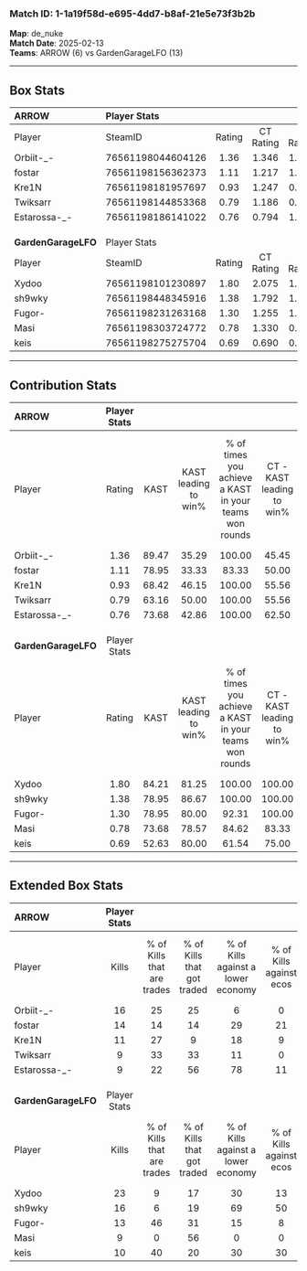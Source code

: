 ### Match ID: 1-1a19f58d-e695-4dd7-b8af-21e5e73f3b2b  
**Map**: de_nuke  
**Match Date**: 2025-02-13  
**Teams**: ARROW (6) vs GardenGarageLFO (13)  

---  

## Box Stats  

| **ARROW**           | Player Stats      |        |           |          |       |       |       |         |        |      |     |
| :- | :- | :-: | :-: | :-: | :-: | :-: | :-: | :-: | :-: | :-: | :-: |
| Player              | SteamID           | Rating | CT Rating | T Rating | KAST  |  ADR  | Kills | Assists | Deaths | K/D  | HS% |
| Orbiit-_-           | 76561198044604126 |  1.36  |   1.346   |  1.545   | 89.47 | 89.3  |  16   |    5    |   14   | 1.14 | 43  |
| fostar              | 76561198156362373 |  1.11  |   1.217   |  1.341   | 78.95 | 75.4  |  14   |    3    |   15   | 0.93 | 50  |
| Kre1N               | 76561198181957697 |  0.93  |   1.247   |  0.536   | 68.42 | 69.3  |  11   |    2    |   13   | 0.85 | 18  |
| Twiksarr            | 76561198144853368 |  0.79  |   1.186   |  0.382   | 63.16 | 68.8  |   9   |    5    |   14   | 0.64 | 66  |
| Estarossa-_-        | 76561198186141022 |  0.76  |   0.794   |  1.263   | 73.68 | 59.4  |   9   |    2    |   16   | 0.56 | 44  |
|                     |                   |        |           |          |       |       |       |         |        |      |     |
|                     |                   |        |           |          |       |       |       |         |        |      |     |
|                     |                   |        |           |          |       |       |       |         |        |      |     |
| **GardenGarageLFO** | Player Stats      |        |           |          |       |       |       |         |        |      |     |
| Player              | SteamID           | Rating | CT Rating | T Rating | KAST  |  ADR  | Kills | Assists | Deaths | K/D  | HS% |
| Xydoo               | 76561198101230897 |  1.80  |   2.075   |  1.683   | 84.21 | 106.3 |  23   |    3    |   10   | 2.30 | 65  |
| sh9wky              | 76561198448345916 |  1.38  |   1.792   |  1.326   | 78.95 | 100.0 |  16   |    6    |   12   | 1.33 | 62  |
| Fugor-              | 76561198231263168 |  1.30  |   1.255   |  1.455   | 78.95 | 87.0  |  13   |    8    |   9    | 1.44 | 46  |
| Masi                | 76561198303724772 |  0.78  |   1.330   |  0.683   | 73.68 | 44.9  |   9   |    4    |   14   | 0.64 | 77  |
| keis                | 76561198275275704 |  0.69  |   0.690   |  0.785   | 52.63 | 60.3  |  10   |    4    |   15   | 0.67 | 50  |
---  

## Contribution Stats  

| **ARROW**           | Player Stats |       |                      |                                                        |                           |                                                             |                          |                                                            |
| :- | :-: | :-: | :-: | :-: | :-: | :-: | :-: | :-: |
| Player              |    Rating    | KAST  | KAST leading to win% | % of times you achieve a KAST in your teams won rounds | CT - KAST leading to win% | CT - % of times you achieve a KAST in your teams won rounds | T - KAST leading to win% | T - % of times you achieve a KAST in your teams won rounds |
| Orbiit-_-           |     1.36     | 89.47 |        35.29         |                         100.00                         |           45.45           |                           100.00                            |          16.67           |                           100.00                           |
| fostar              |     1.11     | 78.95 |        33.33         |                         83.33                          |           50.00           |                            80.00                            |          14.29           |                           100.00                           |
| Kre1N               |     0.93     | 68.42 |        46.15         |                         100.00                         |           55.56           |                           100.00                            |          25.00           |                           100.00                           |
| Twiksarr            |     0.79     | 63.16 |        50.00         |                         100.00                         |           55.56           |                           100.00                            |          33.33           |                           100.00                           |
| Estarossa-_-        |     0.76     | 73.68 |        42.86         |                         100.00                         |           62.50           |                           100.00                            |          16.67           |                           100.00                           |
|                     |              |       |                      |                                                        |                           |                                                             |                          |                                                            |
|                     |              |       |                      |                                                        |                           |                                                             |                          |                                                            |
|                     |              |       |                      |                                                        |                           |                                                             |                          |                                                            |
| **GardenGarageLFO** | Player Stats |       |                      |                                                        |                           |                                                             |                          |                                                            |
| Player              |    Rating    | KAST  | KAST leading to win% | % of times you achieve a KAST in your teams won rounds | CT - KAST leading to win% | CT - % of times you achieve a KAST in your teams won rounds | T - KAST leading to win% | T - % of times you achieve a KAST in your teams won rounds |
| Xydoo               |     1.80     | 84.21 |        81.25         |                         100.00                         |          100.00           |                           100.00                            |          70.00           |                           100.00                           |
| sh9wky              |     1.38     | 78.95 |        86.67         |                         100.00                         |          100.00           |                           100.00                            |          77.78           |                           100.00                           |
| Fugor-              |     1.30     | 78.95 |        80.00         |                         92.31                          |          100.00           |                            83.33                            |          70.00           |                           100.00                           |
| Masi                |     0.78     | 73.68 |        78.57         |                         84.62                          |           83.33           |                            83.33                            |          75.00           |                           85.71                            |
| keis                |     0.69     | 52.63 |        80.00         |                         61.54                          |           75.00           |                            50.00                            |          83.33           |                           71.43                            |
---  

## Extended Box Stats  

| **ARROW**           | Player Stats |                            |                            |                                    |                         |                              |                                 |        |                             |                                     |                          |                               |                            |
| :- | :-: | :-: | :-: | :-: | :-: | :-: | :-: | :-: | :-: | :-: | :-: | :-: | :-: |
| Player              |    Kills     | % of Kills that are trades | % of Kills that got traded | % of Kills against a lower economy | % of Kills against ecos | % of Kills that are flawless | % of Kills that are close duels | Deaths | % of Deaths that get traded | % of Deaths against a lower economy | % of Deaths against ecos | % of Deaths that are flawless | % of Deaths that are close |
| Orbiit-_-           |      16      |             25             |             25             |                 6                  |            0            |              75              |                0                |   14   |             14              |                 21                  |            0             |              79               |             0              |
| fostar              |      14      |             14             |             14             |                 29                 |           21            |              64              |                7                |   15   |             33              |                 20                  |            0             |              60               |             13             |
| Kre1N               |      11      |             27             |             9              |                 18                 |            9            |              73              |                9                |   13   |             15              |                 23                  |            0             |              77               |             8              |
| Twiksarr            |      9       |             33             |             33             |                 11                 |            0            |              67              |               11                |   14   |             14              |                 21                  |            0             |              93               |             0              |
| Estarossa-_-        |      9       |             22             |             56             |                 78                 |           11            |              67              |               11                |   16   |             44              |                 25                  |            6             |              63               |             6              |
|                     |              |                            |                            |                                    |                         |                              |                                 |        |                             |                                     |                          |                               |                            |
|                     |              |                            |                            |                                    |                         |                              |                                 |        |                             |                                     |                          |                               |                            |
|                     |              |                            |                            |                                    |                         |                              |                                 |        |                             |                                     |                          |                               |                            |
| **GardenGarageLFO** | Player Stats |                            |                            |                                    |                         |                              |                                 |        |                             |                                     |                          |                               |                            |
| Player              |    Kills     | % of Kills that are trades | % of Kills that got traded | % of Kills against a lower economy | % of Kills against ecos | % of Kills that are flawless | % of Kills that are close duels | Deaths | % of Deaths that get traded | % of Deaths against a lower economy | % of Deaths against ecos | % of Deaths that are flawless | % of Deaths that are close |
| Xydoo               |      23      |             9              |             17             |                 30                 |           13            |              83              |                4                |   10   |             10              |                 30                  |            20            |              70               |             0              |
| sh9wky              |      16      |             6              |             19             |                 69                 |           50            |              50              |               19                |   12   |             33              |                  8                  |            0             |              50               |             8              |
| Fugor-              |      13      |             46             |             31             |                 15                 |            8            |              62              |                0                |   9    |             33              |                 22                  |            0             |              56               |             0              |
| Masi                |      9       |             0              |             56             |                 0                  |            0            |              78              |                0                |   14   |             36              |                 21                  |            7             |              79               |             7              |
| keis                |      10      |             40             |             20             |                 30                 |           30            |             100              |                0                |   15   |             13              |                 20                  |            7             |              80               |             13             |

